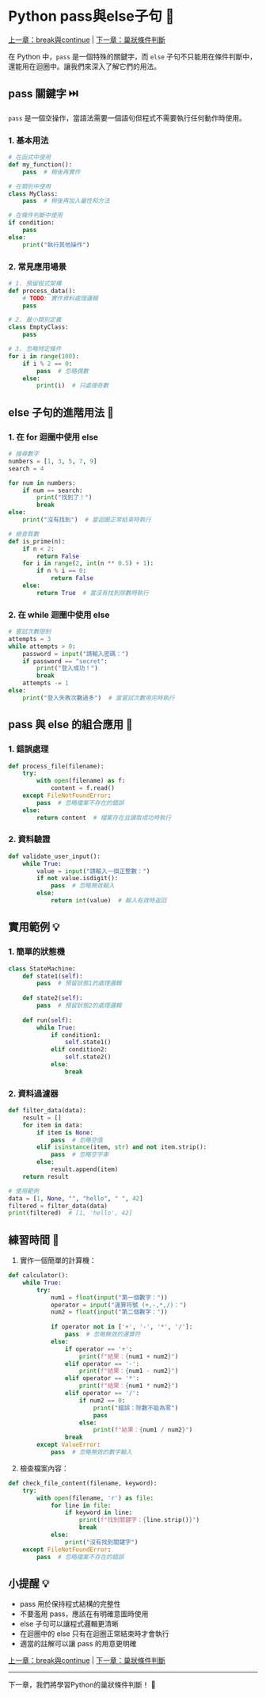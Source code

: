 # Python pass與else子句 🎯

[上一章：break與continue](010_break與continue.md) | [下一章：巢狀條件判斷](012_巢狀條件判斷.md)

在 Python 中，`pass` 是一個特殊的關鍵字，而 `else` 子句不只能用在條件判斷中，還能用在迴圈中。讓我們來深入了解它們的用法。

## pass 關鍵字 ⏭️

`pass` 是一個空操作，當語法需要一個語句但程式不需要執行任何動作時使用。

### 1. 基本用法
```python
# 在函式中使用
def my_function():
    pass  # 稍後再實作

# 在類別中使用
class MyClass:
    pass  # 稍後再加入屬性和方法

# 在條件判斷中使用
if condition:
    pass
else:
    print("執行其他操作")
```

### 2. 常見應用場景
```python
# 1. 預留程式架構
def process_data():
    # TODO: 實作資料處理邏輯
    pass

# 2. 最小類別定義
class EmptyClass:
    pass

# 3. 忽略特定條件
for i in range(100):
    if i % 2 == 0:
        pass  # 忽略偶數
    else:
        print(i)  # 只處理奇數
```

## else 子句的進階用法 🔄

### 1. 在 for 迴圈中使用 else
```python
# 搜尋數字
numbers = [1, 3, 5, 7, 9]
search = 4

for num in numbers:
    if num == search:
        print("找到了！")
        break
else:
    print("沒有找到")  # 當迴圈正常結束時執行

# 檢查質數
def is_prime(n):
    if n < 2:
        return False
    for i in range(2, int(n ** 0.5) + 1):
        if n % i == 0:
            return False
    else:
        return True  # 當沒有找到除數時執行
```

### 2. 在 while 迴圈中使用 else
```python
# 嘗試次數限制
attempts = 3
while attempts > 0:
    password = input("請輸入密碼：")
    if password == "secret":
        print("登入成功！")
        break
    attempts -= 1
else:
    print("登入失敗次數過多")  # 當嘗試次數用完時執行
```

## pass 與 else 的組合應用 🎯

### 1. 錯誤處理
```python
def process_file(filename):
    try:
        with open(filename) as f:
            content = f.read()
    except FileNotFoundError:
        pass  # 忽略檔案不存在的錯誤
    else:
        return content  # 檔案存在且讀取成功時執行
```

### 2. 資料驗證
```python
def validate_user_input():
    while True:
        value = input("請輸入一個正整數：")
        if not value.isdigit():
            pass  # 忽略無效輸入
        else:
            return int(value)  # 輸入有效時返回
```

## 實用範例 💡

### 1. 簡單的狀態機
```python
class StateMachine:
    def state1(self):
        pass  # 預留狀態1的處理邏輯
    
    def state2(self):
        pass  # 預留狀態2的處理邏輯
    
    def run(self):
        while True:
            if condition1:
                self.state1()
            elif condition2:
                self.state2()
            else:
                break
```

### 2. 資料過濾器
```python
def filter_data(data):
    result = []
    for item in data:
        if item is None:
            pass  # 忽略空值
        elif isinstance(item, str) and not item.strip():
            pass  # 忽略空字串
        else:
            result.append(item)
    return result

# 使用範例
data = [1, None, "", "hello", " ", 42]
filtered = filter_data(data)
print(filtered)  # [1, 'hello', 42]
```

## 練習時間 💪

1. 實作一個簡單的計算機：
```python
def calculator():
    while True:
        try:
            num1 = float(input("第一個數字："))
            operator = input("運算符號 (+,-,*,/)：")
            num2 = float(input("第二個數字："))
            
            if operator not in ['+', '-', '*', '/']:
                pass  # 忽略無效的運算符
            else:
                if operator == '+':
                    print(f"結果：{num1 + num2}")
                elif operator == '-':
                    print(f"結果：{num1 - num2}")
                elif operator == '*':
                    print(f"結果：{num1 * num2}")
                elif operator == '/':
                    if num2 == 0:
                        print("錯誤：除數不能為零")
                        pass
                    else:
                        print(f"結果：{num1 / num2}")
                break
        except ValueError:
            pass  # 忽略無效的數字輸入
```

2. 檢查檔案內容：
```python
def check_file_content(filename, keyword):
    try:
        with open(filename, 'r') as file:
            for line in file:
                if keyword in line:
                    print(f"找到關鍵字：{line.strip()}")
                    break
            else:
                print("沒有找到關鍵字")
    except FileNotFoundError:
        pass  # 忽略檔案不存在的錯誤
```

## 小提醒 💡

- pass 用於保持程式結構的完整性
- 不要濫用 pass，應該在有明確意圖時使用
- else 子句可以讓程式邏輯更清晰
- 在迴圈中的 else 只有在迴圈正常結束時才會執行
- 適當的註解可以讓 pass 的用意更明確

[上一章：break與continue](010_break與continue.md) | [下一章：巢狀條件判斷](012_巢狀條件判斷.md)

---
下一章，我們將學習Python的巢狀條件判斷！ 🚀 